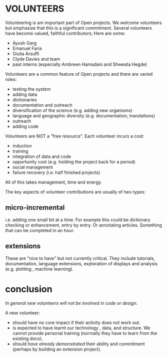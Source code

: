 # VOLUNTEERS 

Volunteering is am important part of Open projects. We welcome volunteers but emphasize that this is a significant commitment. 
Several volunteers have  become valued, faithful contributors; Here are some:
* Ayush Garg 
* Emanuel Faria
* Giulia Arsuffi 
* Clyde Davies and team 
* past interns (especially Ambreen Hamadani and Shweata Hegde)

Volunteers are a common feature of Open projects and there are varied roles:
* testing the system
* adding data
* dictionaries
* documentation and outreach
* diversification of the science (e.g. adding new organisms)
* language and geographic diversity (e.g. documentation, translations)
* outreach
* adding code

Volunteers are NOT a "free resource". Each volunteer incurs a cost: 
* induction
* training
* integration of data and code
* opportunity cost (e.g. holding the project back for a period)
* social management
* failure recovery (i.e. half finished projects)

All of this takes management, time and energy. 

The key aspects of volunteer contributions are usually of two types:
## micro-incremental

i.e. adding one small bit at a time. For example this could be dictionary checking or enhancement, entry by entry.
 Or annotating articles. Something that can be completed in an hour.
## extensions

These are "nice to have" but not currently critical. They include tutorials, documentation, language extensions, 
exploration of displays and analysis (e.g. plotting , machine learning).

# conclusion

*In general new volunteers will not be involved in code or design.* 

A new volunteer:
* should have no core impact if their activity does not work out.
* is expected to have learnt our technology , data, and structure. We cannot provide personal training (normally they have to learn from the existing docs).
* should *have already demonstrated* their ability and commitment (perhaps by building an extension project).


